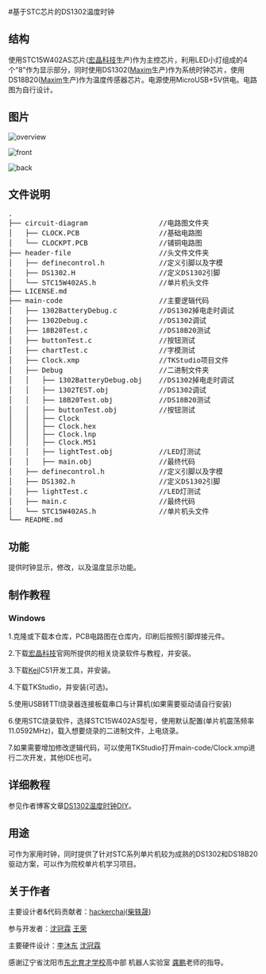 #基于STC芯片的DS1302温度时钟

## 结构
  使用STC15W402AS芯片([宏晶科技](http://www.stcmcu.com/)生产)作为主控芯片，利用LED小灯组成的4个“8”作为显示部分，同时使用DS1302([Maxim](https://www.maximintegrated.com)生产)作为系统时钟芯片，使用DS18B20([Maxim](https://www.maximintegrated.com)生产)作为温度传感器芯片。电源使用MicroUSB+5V供电。电路图为自行设计。
## 图片
![overview](https://blog.hackerchai.com/wp-content/uploads/2016/08/DSC_0072-min.jpg)

![front](https://blog.hackerchai.com/wp-content/uploads/2016/08/DSC_0093.jpg)

![back](https://blog.hackerchai.com/wp-content/uploads/2016/08/DSC_0087-min.jpg)

## 文件说明
<pre>
.
├── circuit-diagram                 //电路图文件夹
│   ├── CLOCK.PCB                   //基础电路图
│   └── CLOCKPT.PCB                 //铺铜电路图
├── header-file                     //头文件文件夹
│   ├── definecontrol.h             //定义引脚以及字模
│   ├── DS1302.H                    //定义DS1302引脚
│   └── STC15W402AS.h               //单片机头文件
├── LICENSE.md
├── main-code                       //主要逻辑代码
│   ├── 1302BatteryDebug.c          //DS1302掉电走时调试
│   ├── 1302Debug.c                 //DS1302调试
│   ├── 18B20Test.c                 //DS18B20测试
│   ├── buttonTest.c                //按钮测试
│   ├── chartTest.c                 //字模测试
│   ├── Clock.xmp                   //TKStudio项目文件
│   ├── Debug                       //二进制文件夹
│   │   ├── 1302BatteryDebug.obj    //DS1302掉电走时调试
│   │   ├── 1302TEST.obj            //DS1302调试
│   │   ├── 18B20Test.obj           //DS18B20测试
│   │   ├── buttonTest.obj          //按钮测试
│   │   ├── Clock
│   │   ├── Clock.hex
│   │   ├── Clock.lnp
│   │   ├── Clock.M51
│   │   ├── lightTest.obj           //LED灯测试
│   │   ├── main.obj                //最终代码
│   ├── definecontrol.h             //定义引脚以及字模
│   ├── DS1302.h                    //定义DS1302引脚
│   ├── lightTest.c                 //LED灯测试
│   ├── main.c                      //最终代码
│   └── STC15W402AS.h               //单片机头文件
└── README.md
</pre>  
## 功能
  提供时钟显示，修改，以及温度显示功能。
## 制作教程
### Windows
  1.克隆或下载本仓库，PCB电路图在仓库内，印刷后按照引脚焊接元件。

  2.下载[宏晶科技](http://www.stcmcu.com/)官网所提供的相关烧录软件与教程，并安装。

  3.下载[Keil](http://www.keil.com/download/product/)C51开发工具，并安装。

  4.下载TKStudio，并安装(可选)。

  5.使用USB转TTl烧录器连接板载串口与计算机(如果需要驱动请自行安装)

  6.使用STC烧录软件，选择STC15W402AS型号，使用默认配置(单片机震荡频率11.0592MHz)，载入想要烧录的二进制文件，上电烧录。

  7.如果需要增加修改逻辑代码，可以使用TKStudio打开main-code/Clock.xmp进行二次开发，其他IDE也可。  
## 详细教程
  参见作者博客文章[DS1302温度时钟DIY](https://blog.hackerchai.com/ds1302-ds18b20-stc15-clock/)。
## 用途
  可作为家用时钟，同时提供了针对STC系列单片机较为成熟的DS1302和DS18B20驱动方案，可以作为院校单片机学习项目。
## 关于作者
主要设计者&代码贡献者：[hackerchai](https://github.com/hackerchai)([柴轶晟](https://hackerchai.com))

参与开发者：[沈冠霖](ssa19990208@foxmail.com) [王荣](2712833492@qq.com)

主要硬件设计：[李沐东](1281579589@qq.com) [沈冠霖](ssa19990208@foxmail.com)

感谢辽宁省沈阳市[东北育才学校](http://www.neyc.cn)高中部 机器人实验室 [龚鹏](13644056236@126.com)老师的指导。
